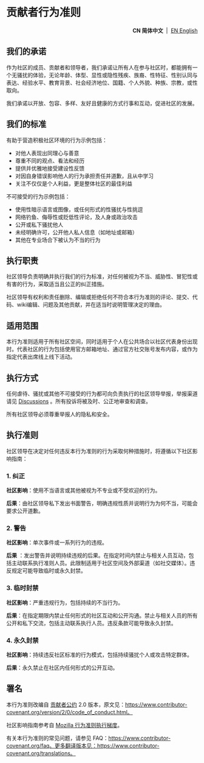 # 贡献者行为准则

<!--suppress HtmlDeprecatedAttribute -->
<p align="right">
  <strong>CN 简体中文</strong> &nbsp;|&nbsp;
  <a href="https://github.com/ArcesTeam/infra-maven/blob/main/.github/lang/en-US/CODE_OF_CONDUCT.md" title="English">EN English</a>
</p>

## 我们的承诺

作为社区的成员、贡献者和领导者，我们承诺让所有人在参与社区时，都能拥有一个无骚扰的体验，无论年龄、体型、显性或隐性残疾、族裔、性特征、性别认同与表达、经验水平、教育背景、社会经济地位、国籍、个人外貌、种族、宗教，或性取向。

我们承诺以开放、包容、多样、友好且健康的方式行事和互动，促进社区的发展。

## 我们的标准

有助于营造积极社区环境的行为示例包括：

* 对他人表现出同理心与善意
* 尊重不同的观点、看法和经历
* 提供并优雅地接受建设性反馈
* 对因自身错误影响他人的行为承担责任并道歉，且从中学习
* 关注不仅仅是个人利益，更是整体社区的最佳利益

不可接受的行为示例包括：

* 使用性暗示语言或图像，或任何形式的性骚扰与性挑逗
* 网络钓鱼、侮辱性或贬低性评论，及人身或政治攻击
* 公开或私下骚扰他人
* 未经明确许可，公开他人私人信息（如地址或邮箱）
* 其他在专业场合下被认为不当的行为

## 执行职责

社区领导负责明确并执行我们的行为标准，对任何被视为不当、威胁性、冒犯性或有害的行为，采取适当且公正的纠正措施。

社区领导有权利和责任删除、编辑或拒绝任何不符合本行为准则的评论、提交、代码、wiki编辑、问题及其他贡献，并在适当时说明管理决定的理由。

## 适用范围

本行为准则适用于所有社区空间，同时适用于个人在公共场合以社区代表身份出现时。代表社区的行为包括使用官方邮箱地址、通过官方社交账号发布内容，或作为指定代表出席线上线下活动。

## 执行方式

任何虐待、骚扰或其他不可接受的行为都可向负责执行的社区领导举报，举报渠道请见 [Discussions](https://github.com/orgs/ArcesTeam/discussions)
。所有投诉将被及时、公正地审查和调查。

所有社区领导必须尊重举报人的隐私和安全。

## 执行准则

社区领导在决定对任何违反本行为准则的行为采取何种措施时，将遵循以下社区影响指南：

### 1. 纠正

**社区影响**：使用不当语言或其他被视为不专业或不受欢迎的行为。

**后果**：由社区领导私下发出书面警告，明确违规性质并说明行为为何不当，可能会要求公开道歉。

### 2. 警告

**社区影响**：单次事件或一系列行为的违规。

**后果**
：发出警告并说明持续违规的后果。在指定时间内禁止与相关人员互动，包括主动联系执行准则人员。此限制适用于社区空间及外部渠道（如社交媒体）。违反规定可能导致临时或永久封禁。

### 3. 临时封禁

**社区影响**：严重违规行为，包括持续的不当行为。

**后果**：在指定期限内禁止任何形式的社区互动和公开沟通。禁止与相关人员的所有公开和私下交流，包括主动联系执行人员。违反条款可能导致永久封禁。

### 4. 永久封禁

**社区影响**：持续违反社区标准的行为模式，包括持续骚扰个人或攻击特定群体。

**后果**：永久禁止在社区内任何形式的公开互动。

## 署名

本行为准则改编自 [贡献者公约][homepage] 2.0
版本，原文见：https://www.contributor-covenant.org/version/2/0/code_of_conduct.html。

社区影响指南参考自 [Mozilla 行为准则执行梯度](https://github.com/mozilla/diversity)。

[homepage]: https://www.contributor-covenant.org

有关本行为准则的常见问题，请参见
FAQ：https://www.contributor-covenant.org/faq。更多翻译版本见：https://www.contributor-covenant.org/translations。
